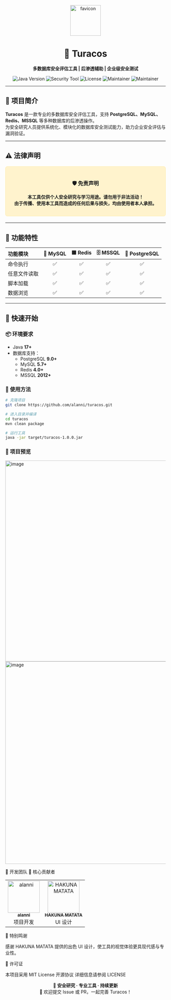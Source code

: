 <p align="center">
  <img width="96" height="96" alt="favicon" src="https://github.com/user-attachments/assets/1afd412f-75d8-4337-8ecf-afbf485d47fc" />
</p>

<h1 align="center">🦜 Turacos</h1>

<p align="center">
  <b>多数据库安全评估工具 | 后渗透辅助 | 企业级安全测试</b>
</p>

<p align="center">
  <img src="https://img.shields.io/badge/Java-17+-orange?logo=java&logoColor=white" alt="Java Version">
  <img src="https://img.shields.io/badge/Security-Tool-critical?logo=shield-check" alt="Security Tool">
  <img src="https://img.shields.io/badge/license-MIT-blue" alt="License">
  <img src="https://img.shields.io/badge/maintainer-alanni-green" alt="Maintainer">
  <img src="https://img.shields.io/badge/maintainer-HAKUNA%20MATATA-green" alt="Maintainer">
</p>

---

## 📖 项目简介

**Turacos** 是一款专业的多数据库安全评估工具，支持 **PostgreSQL、MySQL、Redis、MSSQL** 等多种数据库的后渗透操作。  
为安全研究人员提供系统化、模块化的数据库安全测试能力，助力企业安全评估与漏洞验证。

---

## ⚠️ 法律声明

<div align="center" style="background-color:#fff3cd; border:1px solid #ffeaa7; border-radius:6px; padding:16px; margin:20px 0;">
<h3>🛡️ 免责声明</h3>
<p><strong>本工具仅供个人安全研究与学习用途。请勿用于非法活动！<br>由于传播、使用本工具而造成的任何后果与损失，均由使用者本人承担。</strong></p>
</div>

---

## 🎯 功能特性

| **功能模块** | **🐬 MySQL** | **🟥 Redis** | **🗄️ MSSQL** | **🐘 PostgreSQL** |
|:-------------|:-----------:|:------------:|:-------------:|:----------------:|
| 命令执行 | ✅ | ✅ | ✅ | ✅ |
| 任意文件读取 | ✅ | ✅ | ✅ | ✅ |
| 脚本加载 | ✅ | ✅ | ✅ | ✅ |
| 数据浏览 | ✅ | ✅ | ✅ | ✅ |

---

## 🚀 快速开始

### 📦 环境要求
- Java **17+**
- 数据库支持：
  - PostgreSQL **9.0+**
  - MySQL **5.7+**
  - Redis **4.0+**
  - MSSQL **2012+**

### 🧩 使用方法
```bash
# 克隆项目
git clone https://github.com/alanni/turacos.git

# 进入目录并编译
cd turacos
mvn clean package

# 运行工具
java -jar target/turacos-1.0.0.jar
```

### 🚀 项目预览

<img width="899" height="629" alt="image" src="https://github.com/user-attachments/assets/f12deb0f-d31f-413b-9bd6-b120fa6ffa8e" />

<img width="903" height="634" alt="image" src="https://github.com/user-attachments/assets/bab4434c-5908-40ae-8af9-780675cc95cd" />



👥 开发团队
🏅 核心贡献者

<table> <tr> <td align="center"> <a href="https://github.com/alanni-tome"> <img src="https://avatars.githubusercontent.com/alanni-tom" width="100px;" alt="alanni"/> <br/><sub><b>alanni</b></sub> </a><br/> <span>项目开发</span> </td> <td align="center"> <a href="https://github.com/A-HakunaMatata"> <img src="https://avatars.githubusercontent.com/A-HakunaMatata" width="100px;" alt="HAKUNA MATATA"/> <br/><sub><b>HAKUNA MATATA</b></sub> </a><br/> <span>UI 设计</span> </td> </tr> </table>

🙏 特别鸣谢

感谢 HAKUNA MATATA 提供的出色 UI 设计，使工具的视觉体验更具现代感与专业性。

📄 许可证

本项目采用 MIT License 开源协议
详细信息请参阅 LICENSE

<p align="center"> 🔐 <b>安全研究 · 专业工具 · 持续更新</b> <br/> 💬 欢迎提交 Issue 或 PR，一起完善 Turacos！ </p>
